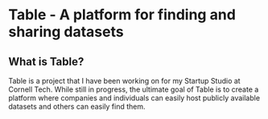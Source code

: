 # Table - A platform for finding and sharing datasets

## What is Table?
Table is a project that I have been working on for my Startup Studio at Cornell Tech. While still in progress, the ultimate goal of Table is to create a platform where companies and individuals can easily host publicly available datasets and others can easily find them.

